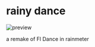 # rainy dance
![preview](https://github.com/haretian/rainy-dance/blob/main/dance.gif)

a remake of Fl Dance in rainmeter
